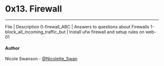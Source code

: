 # 0x13. Firewall

---
File | Description
0-firewall\_ABC | Answers to questions about Firewalls
1-block\_all\_incoming\_traffic\_but | Install ufw firewall and setup rules on web-01

#### Author
Nicole Swanson - [@Nicolette_Swan](https://twitter.com/Nicolette_Swan)
